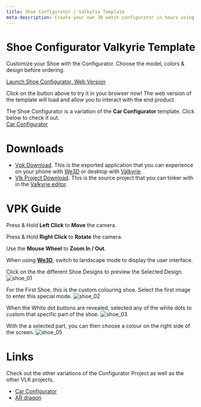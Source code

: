 ```yaml
---
title: Shoe Configurator | Valkyrie Template
meta-description: Create your own 3D watch configurator in hours using our ready-made template
---
```


# Shoe Configurator Valkyrie Template
Customize your Shoe with the Configurator. Choose the model, colors & design before ordering. 

[Launch Shoe Configurator, Web Version](https://www.talansoft.com/vlk/samples/watch_configurator/Nike-Shoe-Template-v4.vpk) 

Click on the button above to try it in your browser now! The web version of the template will load and allow you to interact with the end product.  

The Shoe Configurator is a variation of the **Car Configurator** template. Click below to check it out.  
[Car Configurator](./Car-Configurator) 

# Downloads

- [Vpk Download](https://cdn2.talansoft.com/ftp/samples/Nike-Shoe-Template-v4.vpk). This is the exported application that you can experience on your phone with [We3D](/vlk/downloads#we3d) or desktop with [Valkyrie](/vlk/downloads#vlk).
- [Vlk Project Download](https://cdn2.talansoft.com/ftp/samples/Nike-Shoe-Template-v4.vpk.zip). This is the source project that you can tinker with in the [Valkyrie editor](/vlk/downloads#vlk).

# VPK Guide

Press & Hold **Left Click** to **Move** the camera.

Press & Hold **Right Click** to **Rotate** the camera.

Use the **Mouse Wheel** to **Zoom In / Out**.

When using **[We3D](/vlk/downloads#we3d)**, switch to landscape mode to display the user interface.

Click on the the different Shoe Designs to preview the Selected Design.
![shoe_01](https://cdn2.talansoft.com/ftp/img/shoe_configurator/shoe_01.gif)

For the First Shoe, this is the custom colouring shoe. Select the first image to enter this special mode.
![shoe_02](https://cdn2.talansoft.com/ftp/img/shoe_configurator/shoe_02.gif)

When the White dot buttons are revealed, selected any of the white dots to custom that specific part of the shoe. 
![shoe_03](https://cdn2.talansoft.com/ftp/img/shoe_configurator/shoe_03.gif)

With the a selected part, you can then choose a colour on the right side of the screen. 
![shoe_05](https://cdn2.talansoft.com/ftp/img/shoe_configurator/shoe_05.gif)

# Links
Check out the other variations of the Configurator Project as well as the other VLK projects.
- [Car Configurator](./Car-Configurator)
- [AR dragon](./ar-dragon)
 